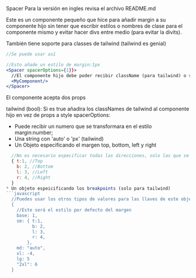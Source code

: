 Spacer
Para la versión en ingles revisa el archivo README.md

Este es un componente pequeño que hice para añadir margin a su componente hijo sin tener que escribir estilos o nombres de clase para el componente mismo y evitar hacer divs entre medio (para evitar la divits).

También tiene soporte para classes de tailwind (tailwind es genial)
```jsx
//Se puede usar así

//Esto añade un estilo de margin:1px
<Spacer spacerOptions={1}}>
  //El componente hijo debe poder recibir className (para tailwind) o style
  <MyComponent/>
</Spacer>
```
El componente acepta dos props

tailwind (bool): Si es true añadira los classNames de tailwind al componente hijo en vez de props a style
spacerOptions:
  * Puede recibir un numero que se transformara en el estilo margin:number;
  * Una string con 'auto' o 'px' (tailwind)
  * Un Objeto especificando el margen top, bottom, left y right 
  ```javascript
    //No es necesario especificar todas las direcciones, solo las que se usaran
    { t:1, //Top
      b: 2, //Bottom
      l: 3, //Left
      r: 4, //Right
    }
  * Un objeto espeicificando los breakpoints (solo para tailwind) 
  ```javascript
    //Puedes usar los otros tipos de valores para las llaves de este objeto
    {
      //Este será el estilo por defecto del margen
      base: 1,
      sm: { t:1,
            b: 2,
            l: 3,
            r: 4,
          },
      md: "auto",
      xl: -4,
      lg: 5
      "2xl": 6
    }
```
